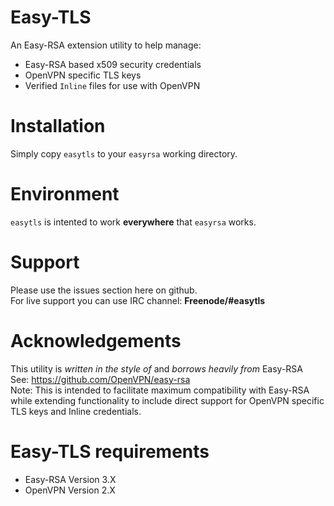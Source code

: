 # Easy-TLS
An Easy-RSA extension utility to help manage:
+ Easy-RSA based x509 security credentials
+ OpenVPN specific TLS keys
+ Verified `Inline` files for use with OpenVPN

# Installation
Simply copy `easytls` to your `easyrsa` working directory.

# Environment
`easytls` is intented to work **everywhere** that `easyrsa` works.

# Support
Please use the issues section here on github. <br>
For live support you can use IRC channel: **Freenode/#easytls**

# Acknowledgements
This utility is *written in the style of* and *borrows heavily from* Easy-RSA <br>
See: https://github.com/OpenVPN/easy-rsa <br>
Note: This is intended to facilitate maximum compatibility with Easy-RSA while extending functionality to include direct support for OpenVPN specific TLS keys and Inline credentials.

# Easy-TLS requirements
+ Easy-RSA Version 3.X
+ OpenVPN Version 2.X

